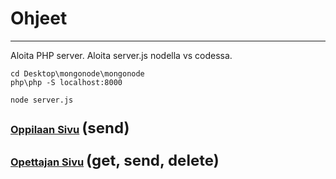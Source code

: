 # Ohjeet

---------------------------------------------------------------------------------

Aloita PHP server.
Aloita server.js nodella vs codessa.

```
cd Desktop\mongonode\mongonode
php\php -S localhost:8000
```

```
node server.js
```

### [Oppilaan Sivu](http://localhost:8000/front/html/student.html) <font size="5">(send)</font>
### [Opettajan Sivu](http://localhost:8000/front/html/teacher.html) <font size="5">(get, send, delete)</font>

